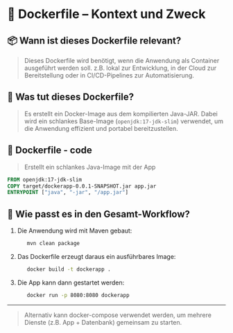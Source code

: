 # 🐳 Dockerfile – Kontext und Zweck

## 📦 Wann ist dieses Dockerfile relevant?
> Dieses Dockerfile wird benötigt, wenn die Anwendung als Container ausgeführt werden soll. 
> z.B. lokal zur Entwicklung, in der Cloud zur Bereitstellung oder in CI/CD-Pipelines zur Automatisierung.

## 🔧 Was tut dieses Dockerfile?
> Es erstellt ein Docker-Image aus dem kompilierten Java-JAR.
> Dabei wird ein schlankes Base-Image (`openjdk:17-jdk-slim`) verwendet,
> um die Anwendung effizient und portabel bereitzustellen.
 
## 🐳 Dockerfile - code
> Erstellt ein schlankes Java-Image mit der App

```dockerfile
FROM openjdk:17-jdk-slim
COPY target/dockerapp-0.0.1-SNAPSHOT.jar app.jar
ENTRYPOINT ["java", "-jar", "/app.jar"]

```

## 🔄 Wie passt es in den Gesamt-Workflow?
1. Die Anwendung wird mit Maven gebaut:

    ```bash
       mvn clean package
    ```
   
2. Das Dockerfile erzeugt daraus ein ausführbares Image:

    ```bash
       docker build -t dockerapp .
    ```
3. Die App kann dann gestartet werden:

    ```bash
       docker run -p 8080:8080 dockerapp

    ```

---

> Alternativ kann docker-compose verwendet werden, um mehrere Dienste (z.B. App + Datenbank) gemeinsam zu starten.

